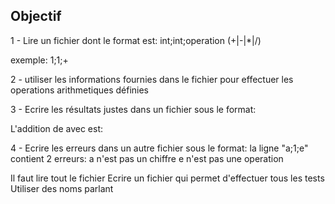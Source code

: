 Objectif
---

1 - Lire un fichier
dont le format est:
int;int;operation (+|-|*|/)

exemple:
1;1;+

2 - utiliser les informations fournies dans le fichier pour effectuer les operations arithmetiques définies


3 - Ecrire les résultats justes dans un fichier
sous le format:

L'addition de <premier nombre> avec <second nombre> est: <resultat>

4 - Ecrire les erreurs dans un autre fichier sous le format:
la ligne "a;1;e" contient 2 erreurs:
a n'est pas un chiffre
e n'est pas une operation

Il faut lire tout le fichier
Ecrire un fichier qui permet d'effectuer tous les tests
Utiliser des noms parlant